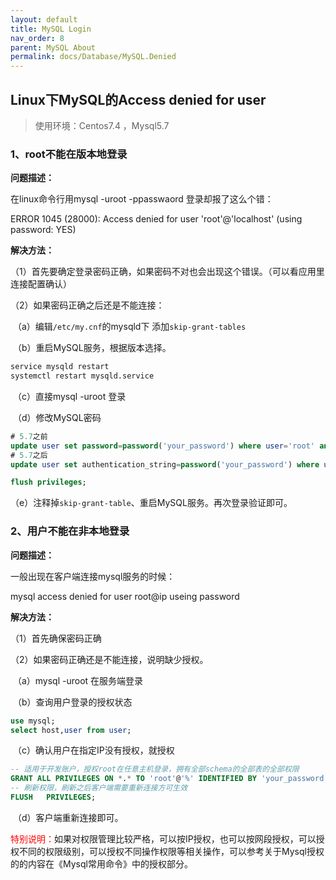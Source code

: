 ```yaml
---
layout: default
title: MySQL Login
nav_order: 8
parent: MySQL About
permalink: docs/Database/MySQL.Denied
---
```



## Linux下MySQL的Access denied for user

> 使用环境：Centos7.4 ，Mysql5.7

### 1、root不能在版本地登录

**问题描述：**

在linux命令行用mysql -uroot -ppasswaord 登录却报了这么个错：

ERROR 1045 (28000): Access denied for user 'root'@'localhost' (using password: YES)



**解决方法：**

（1）首先要确定登录密码正确，如果密码不对也会出现这个错误。（可以看应用里连接配置确认）

（2）如果密码正确之后还是不能连接：

​	（a）编辑`/etc/my.cnf`的mysqld下 添加`skip-grant-tables`

​	（b）重启MySQL服务，根据版本选择。

```bash
service mysqld restart
systemctl restart mysqld.service
```

​	（c）直接mysql -uroot 登录

​	（d）修改MySQL密码

```sql
# 5.7之前
update user set password=password('your_password') where user='root' and host='localhost';
# 5.7之后
update user set authentication_string=password('your_password') where user='root' and host='localhost';

flush privileges;
```

​	（e）注释掉`skip-grant-table`、重启MySQL服务。再次登录验证即可。



### 2、用户不能在非本地登录

**问题描述：**

一般出现在客户端连接mysql服务的时候：

mysql access denied for user root@ip useing password



**解决方法：**

（1）首先确保密码正确

（2）如果密码正确还是不能连接，说明缺少授权。

​	（a）mysql -uroot 在服务端登录

​	（b）查询用户登录的授权状态

```sql
use mysql;
select host,user from user;
```

​	（c）确认用户在指定IP没有授权，就授权

```sql
-- 适用于开发账户，授权root在任意主机登录，拥有全部schema的全部表的全部权限
GRANT ALL PRIVILEGES ON *.* TO 'root'@'%' IDENTIFIED BY 'your_password' WITH GRANT OPTION;
-- 刷新权限，刷新之后客户端需要重新连接方可生效
FLUSH   PRIVILEGES;
```

​	（d）客户端重新连接即可。

<font color="red" >特别说明：</font>如果对权限管理比较严格，可以按IP授权，也可以按网段授权，可以授权不同的权限级别，可以授权不同操作权限等相关操作，可以参考关于Mysql授权的的内容在《Mysql常用命令》中的授权部分。